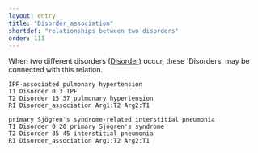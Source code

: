 ```yaml
---
layout: entry
title: "Disorder_association"
shortdef: "relationships between two disorders"
order: 111
---
```


When two different disorders ([Disorder]()) occur, these 'Disorders' may be connected with this relation.

~~~ ann
IPF-associated pulmonary hypertension
T1 Disorder 0 3 IPF
T2 Disorder 15 37 pulmonary hypertension
R1 Disorder_association Arg1:T2 Arg2:T1
~~~
~~~ ann
primary Sjögren's syndrome-related interstitial pneumonia
T1 Disorder 0 20 primary Sjögren's syndrome
T2 Disorder 35 45 interstitial pneumonia
R1 Disorder_association Arg1:T2 Arg2:T1
~~~

<!--details-->
